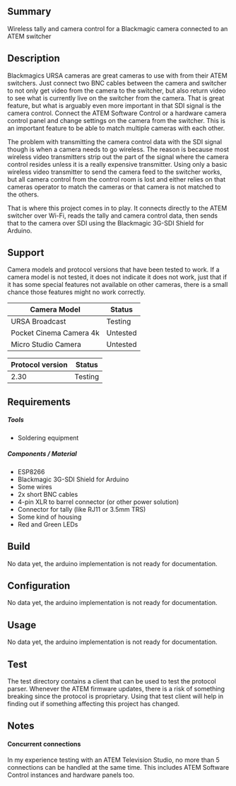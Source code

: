 ## Summary
Wireless tally and camera control for a Blackmagic camera connected to an ATEM switcher

## Description
Blackmagics URSA cameras are great cameras to use with from their ATEM switchers.
Just connect two BNC cables between the camera and switcher to not only get video from the camera to the switcher, but also return video to see what is currently live on the switcher from the camera.
That is great feature, but what is arguably even more important in that SDI signal is the camera control.
Connect the ATEM Software Control or a hardware camera control panel and change settings on the camera from the switcher.
This is an important feature to be able to match multiple cameras with each other.

The problem with transmitting the camera control data with the SDI signal though is when a camera needs to go wireless.
The reason is because most wireless video transmitters strip out the part of the signal where the camera control resides unless it is a really expensive transmitter.
Using only a basic wireless video transmitter to send the camera feed to the switcher works, but all camera control from the control room is lost and either relies on that cameras operator to match the cameras or that camera is not matched to the others.

That is where this project comes in to play.
It connects directly to the ATEM switcher over Wi-Fi, reads the tally and camera control data, then sends that to the camera over SDI using the Blackmagic 3G-SDI Shield for Arduino.
<!-- For a more inexpensive solution, it is also possible to send the camera control data to some Blackmagic cameras over Bluetooth.
There might be apps created in the future to display tally and send camera control data over bluetooth. -->

## Support
Camera models and protocol versions that have been tested to work.
If a camera model is not tested, it does not indicate it does not work, just that if it has some special features not available on other cameras, there is a small chance those features might no work correctly.

| Camera Model      | Status   |
| ----------------- | -------- |
| URSA Broadcast    | Testing  |
| Pocket Cinema Camera 4k | Untested |
| Micro Studio Camera | Untested |

| Protocol version | Status  |
| ---------------- | ------- |
| 2.30             | Testing |

## Requirements
##### Tools
* Soldering equipment

##### Components / Material
* ESP8266
* Blackmagic 3G-SDI Shield for Arduino
* Some wires
* 2x short BNC cables
* 4-pin XLR to barrel connector (or other power solution)
* Connector for tally (like RJ11 or 3.5mm TRS)
* Some kind of housing
* Red and Green LEDs

## Build
No data yet, the arduino implementation is not ready for documentation.

## Configuration
No data yet, the arduino implementation is not ready for documentation.

## Usage
No data yet, the arduino implementation is not ready for documentation.

## Test
The test directory contains a client that can be used to test the protocol parser.
Whenever the ATEM firmware updates, there is a risk of something breaking since the protocol is proprietary.
Using that test client will help in finding out if something affecting this project has changed.

## Notes

#### Concurrent connections
In my experience testing with an ATEM Television Studio, no more than 5 connections can be handled at the same time. This includes ATEM Software Control instances and hardware panels too.

